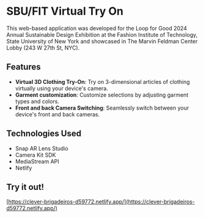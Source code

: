 # SBU/FIT Virtual Try On
This web-based application was developed for the Loop for Good 2024 Annual Sustainable Design Exhibition at the Fashion Institute of Technology, State University of New York and showcased in The Marvin Feldman Center Lobby (243 W 27th St, NYC).

## Features
- **Virtual 3D Clothing Try-On**: Try on 3-dimensional articles of clothing virtually using your device's camera.
- **Garment customization**: Customize selections by adjusting garment types and colors.
- **Front and back Camera Switching**: Seamlessly switch between your device's front and back cameras.

## Technologies Used
- Snap AR Lens Studio
- Camera Kit SDK
- MediaStream API
- Netlify

## Try it out!
[https://clever-brigadeiros-d59772.netlify.app/](https://clever-brigadeiros-d59772.netlify.app/)
